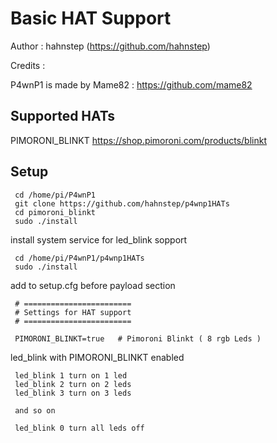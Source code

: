 Basic HAT Support
=================

Author : hahnstep (https://github.com/hahnstep)

Credits :

P4wnP1 is made by Mame82 : https://github.com/mame82

## Supported HATs

PIMORONI_BLINKT https://shop.pimoroni.com/products/blinkt

## Setup

     cd /home/pi/P4wnP1
     git clone https://github.com/hahnstep/p4wnp1HATs
     cd pimoroni_blinkt
     sudo ./install 

install system service for led_blink sopport 

     cd /home/pi/P4wnP1/p4wnp1HATs
     sudo ./install 

add to setup.cfg before payload section 

     # ========================
     # Settings for HAT support
     # ========================

     PIMORONI_BLINKT=true   # Pimoroni Blinkt ( 8 rgb Leds )

led_blink with PIMORONI_BLINKT enabled

     led_blink 1 turn on 1 led
     led_blink 2 turn on 2 leds
     led_blink 3 turn on 3 leds

     and so on

     led_blink 0 turn all leds off
 
